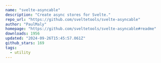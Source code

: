 ```yaml
---
name: "svelte-asyncable"
description: "Create async stores for Svelte."
repo_url: "https://github.com/sveltetools/svelte-asyncable"
author: "PaulMaly"
homepage: "https://github.com/sveltetools/svelte-asyncable#readme"
downloads: 1956
updated: "2024-09-26T15:45:57.061Z"
github_stars: 169
tags: 
  - utility
---
```

